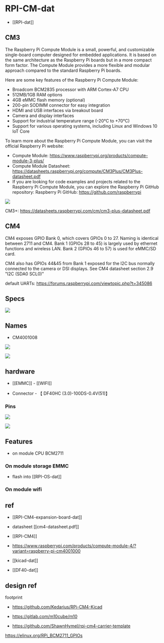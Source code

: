 

# RPI-CM-dat

- [[RPI-dat]]

## CM3 

The Raspberry Pi Compute Module is a small, powerful, and customizable single-board computer designed for embedded applications. It is based on the same architecture as the Raspberry Pi boards but in a more compact form factor. The Compute Module provides a more flexible and modular approach compared to the standard Raspberry Pi boards.

Here are some key features of the Raspberry Pi Compute Module:

- Broadcom BCM2835 processor with ARM Cortex-A7 CPU
- 512MB/1GB RAM options
- 4GB eMMC flash memory (optional)
- 200-pin SODIMM connector for easy integration
- HDMI and USB interfaces via breakout board
- Camera and display interfaces
- Support for industrial temperature range (-20°C to +70°C)
- Support for various operating systems, including Linux and Windows 10 IoT Core

To learn more about the Raspberry Pi Compute Module, you can visit the official Raspberry Pi website:

- Compute Module: https://www.raspberrypi.org/products/compute-module-3-plus/
- Compute Module Datasheet: https://datasheets.raspberrypi.org/compute/CM3Plus/CM3Plus-datasheet.pdf
- If you are looking for code examples and projects related to the Raspberry Pi Compute Module, you can explore the Raspberry Pi GitHub repository: Raspberry Pi GitHub: https://github.com/raspberrypi


![](2023-10-27-16-45-37.png)

CM3+: https://datasheets.raspberrypi.com/cm/cm3-plus-datasheet.pdf

## CM4 

CM4 exposes GPIO Bank 0, which covers GPIOs 0 to 27. Naming is identical between 2711 and CM4.
Bank 1 (GPIOs 28 to 45) is largely used by ethernet functions and wireless LAN.
Bank 2 (GPIOs 46 to 57) is used for eMMC/SD card.

CM4 also has GPIOs 44&45 from Bank 1 exposed for the I2C bus normally connected to the camera or DSI displays. See CM4 datasheet section 2.9 "I2C (SDA0 SCL0)"


default UARTs: https://forums.raspberrypi.com/viewtopic.php?t=345086



## Specs 

![](2023-10-27-16-47-11.png)

## Names 

- CM4001008

![](2023-10-27-16-47-35.png)

![](2023-10-27-16-46-54.png)

## hardware 

- [[EMMC]] - [[WIFI]]

- Connector - 【 DF40HC (3.0)-100DS-0.4V(51)】

### Pins 

![](2024-11-22-19-30-56.png)

![](2024-11-22-19-31-24.png)

## Features 

- on module CPU BCM2711 

### On module storage EMMC 

- flash into [[RPI-OS-dat]]

### On module wifi 

## ref 

- [[RPI-CM4-expansion-board-dat]]

- datasheet [[cm4-datasheet.pdf]]

- [[RPI-CM4]]

- https://www.raspberrypi.com/products/compute-module-4/?variant=raspberry-pi-cm4001000

- [[kicad-dat]]

- [[DF40-dat]]


## design ref 

footprint 

- https://github.com/Kedarius/RPi-CM4-Kicad

- https://gitlab.com/m10cube/m10

- https://github.com/ShawnHymel/rpi-cm4-carrier-template


https://elinux.org/RPi_BCM2711_GPIOs